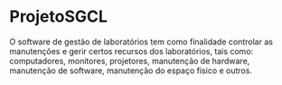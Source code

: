 # ProjetoSGCL
O software de gestão de laboratórios tem como finalidade controlar as manutenções e gerir certos recursos dos laboratórios, tais como: computadores, monitores, projetores, manutenção de hardware, manutenção de software, manutenção do espaço físico e outros. 
